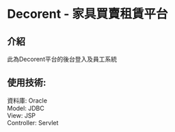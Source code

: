 # Decorent - 家具買賣租賃平台

## 介紹
此為Decorent平台的後台登入及員工系統

## 使用技術: <br>
資料庫: Oracle<br>
Model: JDBC<br>
View: JSP<br>
Controller: Servlet
